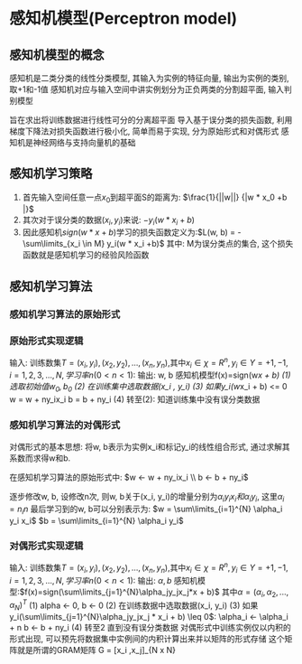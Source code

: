 # 感知机模型(Perceptron model)
## 感知机模型的概念
感知机是二类分类的线性分类模型, 其输入为实例的特征向量, 输出为实例的类别, 取+1和-1值
感知机对应与输入空间中讲实例划分为正负两类的分割超平面, 输入判别模型

旨在求出将训练数据进行线性可分的分离超平面
导入基于误分类的损失函数, 利用梯度下降法对损失函数进行极小化,
简单而易于实现, 分为原始形式和对偶形式
感知机是神经网络与支持向量机的基础

## 感知机学习策略
1. 首先输入空间任意一点$x_0$到超平面S的距离为:
$\frac{1}{||w||} {|w * x_0 +b |}$
2. 其次对于误分类的数据$(x_i, y_i)$来说:
 $-y_i(w * x_i + b)$
3. 因此感知机$sign(w*x + b)$学习的损失函数定义为:$L(w, b) = -\sum\limits_{x_i \in M} y_i(w * x_i +b)$
其中: M为误分类点的集合, 这个损失函数就是感知机学习的经验风险函数

## 感知机学习算法
### 感知机学习算法的原始形式
### 原始形式实现逻辑
输入: 训练数集$T={(x_i, y_i), (x_2, y_2), ..., (x_n, y_n)}$,其中$x_i \in \chi = R^n, y_i \in Y = {+1, -1}, i=1,2,3,...,N, 学习率 n(0<n<1)$:
输出: w, b 感知机模型f(x)=sign(w*x + b)
(1) 选取初始值$w_0, b_0$
(2) 在训练集中选取数据(x_i , y_i)
(3) 如果y_i(w*x_i + b) <= 0
    w = w + ny_ix_i
    b = b + ny_i
(4) 转至(2): 知道训练集中没有误分类数据

### 感知机学习算法的对偶形式
对偶形式的基本思想: 将w, b表示为实例x_i和标记y_i的线性组合形式, 通过求解其系数而求得w和b.

在感知机学习算法的原始形式中:
    $w <- w + ny_ix_i \\ b <- b + ny_i$
 
逐步修改w, b, 设修改n次, 则w, b关于(x_i, y_i)的增量分别为$\alpha_iy_ix_i和\alpha_iy_i$,
这里$\alpha_i = n_i n$
最后学习到的w, b可以分别表示为:
    $w = \sum\limits_{i=1}^{N} \alpha_i y_i x_i$
    $b = \sum\limits_{i=1}^{N} \alpha_i y_i$

### 对偶形式实现逻辑
输入: 训练数集$T={(x_i, y_i), (x_2, y_2), ..., (x_n, y_n)}$,其中$x_i \in \chi = R^n, y_i \in Y = {+1, -1}, i=1,2,3,...,N, 学习率 n(0<n<1)$:
输出: $\alpha, b$ 感知机模型:$f(x)=sign(\sum\limits_{j=1}^{N}\alpha_jy_jx_j*x + b)$
其中$\alpha=(\alpha_i, \alpha_2, ... , \alpha_N)^T$
(1) alpha <- 0, b <- 0
(2) 在训练数据中选取数据(x_i, y_i)
(3) 如果y_i(\sum\limits_{j=1}^{N}\alpha_jy_jx_j * x_i + b) \leq 0$:
    \alpha_i <- \alpha_i + n
    b <- b + ny_i
(4) 转至2 直到没有误分类数据
对偶形式中训练实例仅以内积的形式出现,  可以预先将数据集中实例间的内积计算出来并以矩阵的形式存储
这个矩阵就是所谓的GRAM矩阵
G = [x_i ,x_j]_{N x N}

